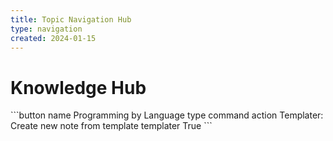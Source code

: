```yaml
---
title: Topic Navigation Hub
type: navigation
created: 2024-01-15
---
```

# Knowledge Hub
<div class="topic-navigation">
```button
name Programming by Language
type command
action Templater: Create new note from template
templater True
```

